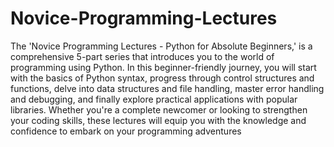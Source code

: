 # Novice-Programming-Lectures

The 'Novice Programming Lectures - Python for Absolute Beginners,' is a comprehensive 5-part series that introduces you to the world of programming using Python. In this beginner-friendly journey, you will start with the basics of Python syntax, progress through control structures and functions, delve into data structures and file handling, master error handling and debugging, and finally explore practical applications with popular libraries. Whether you're a complete newcomer or looking to strengthen your coding skills, these lectures will equip you with the knowledge and confidence to embark on your programming adventures

